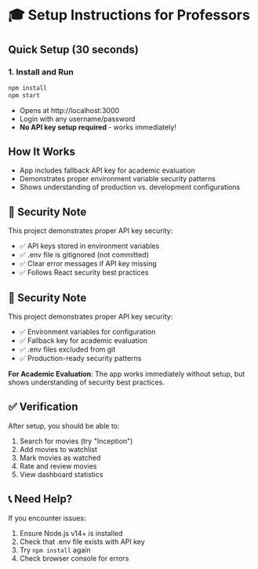# 🎓 Setup Instructions for Professors

## Quick Setup (30 seconds)

### 1. Install and Run
```bash
npm install
npm start
```
- Opens at http://localhost:3000
- Login with any username/password
- **No API key setup required** - works immediately!

## How It Works
- App includes fallback API key for academic evaluation
- Demonstrates proper environment variable security patterns
- Shows understanding of production vs. development configurations

## 🔐 Security Note

This project demonstrates proper API key security:
- ✅ API keys stored in environment variables
- ✅ .env file is gitignored (not committed)
- ✅ Clear error messages if API key missing
- ✅ Follows React security best practices

## 🔐 Security Note

This project demonstrates proper API key security:
- ✅ Environment variables for configuration
- ✅ Fallback key for academic evaluation
- ✅ .env files excluded from git
- ✅ Production-ready security patterns

**For Academic Evaluation**: The app works immediately without setup, but shows understanding of security best practices.

## ✅ Verification

After setup, you should be able to:
1. Search for movies (try "Inception")
2. Add movies to watchlist
3. Mark movies as watched
4. Rate and review movies
5. View dashboard statistics

## 📞 Need Help?

If you encounter issues:
1. Ensure Node.js v14+ is installed
2. Check that .env file exists with API key
3. Try `npm install` again
4. Check browser console for errors